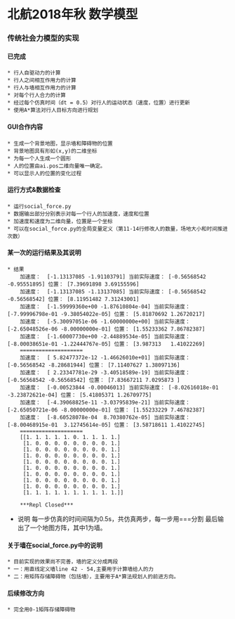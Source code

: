 # 北航2018年秋 数学模型
### 传统社会力模型的实现
#### 已完成
	* 行人自驱动力的计算
	* 行人之间相互作用力的计算
	* 行人与墙相互作用力的计算
	* 对每个行人合力的计算
	* 经过每个仿真时间（dt = 0.5）对行人的运动状态（速度，位置）进行更新
	* 使用A*算法对行人目标方向进行规划

#### GUI合作内容
	* 生成一个背景地图，显示墙和障碍物的位置
	* 背景地图具有形如(x,y)的二维坐标
	* 为每一个人生成一个圆形
	* 人的位置由ai.pos二维向量唯一确定。
	* 可以显示人的位置的变化过程

#### 运行方式&数据检查
	* 运行social_force.py
	* 数据输出部分分别表示对每一个行人的加速度，速度和位置
	* 加速度和速度为二维向量，位置是一个坐标
	* 可以在social_force.py的全局变量定义（第11-14行修改人的数量，场地大小和时间推进次数）

#### 某一次的运行结果及其说明
	* 结果
		加速度：  [-1.13137085 -1.91103791] 当前实际速度： [-0.56568542 -0.95551895] 位置： [7.39691898 3.69155596]
		加速度：  [-1.13137085 -1.13137085] 当前实际速度： [-0.56568542 -0.56568542] 位置： [8.11951482 7.31243001]
		加速度：  [-1.59999360e+00 -1.87610804e-04] 当前实际速度： [-7.99996798e-01 -9.38054022e-05] 位置： [5.81870692 1.26720217]
		加速度：  [-5.30097051e-06 -1.60000000e+00] 当前实际速度： [-2.65048526e-06 -8.00000000e-01] 位置： [1.55233362 7.86782387]
		加速度：  [-1.60007730e+00 -2.44889534e-05] 当前实际速度： [-8.00038651e-01 -1.22444767e-05] 位置： [3.987313   1.41022269]
		====================
		加速度：  [ 5.82477372e-12 -1.46626010e+01] 当前实际速度： [-0.56568542 -8.28681944] 位置： [7.11407627 1.38097136]
		加速度：  [ 2.23347781e-29 -3.40518589e-19] 当前实际速度： [-0.56568542 -0.56568542] 位置： [7.83667211 7.0295873 ]
		加速度：  [-0.00523844 -0.00046013] 当前实际速度： [-8.02616018e-01 -3.23872621e-04] 位置： [5.41805371 1.26709775]
		加速度：  [-4.39068825e-11 -3.03795839e-21] 当前实际速度： [-2.65050721e-06 -8.00000000e-01] 位置： [1.55233229 7.46782387]
		加速度：  [-8.60528078e-04  8.70380762e-05] 当前实际速度： [-8.00468915e-01  3.12745614e-05] 位置： [3.58718611 1.41022745]
		====================
		[[1. 1. 1. 1. 1. 0. 1. 1. 1. 1.]
		 [1. 0. 0. 0. 0. 0. 0. 0. 0. 1.]
		 [1. 0. 0. 0. 0. 0. 0. 0. 0. 1.]
		 [1. 0. 0. 0. 0. 0. 0. 0. 0. 1.]
		 [1. 0. 0. 0. 0. 0. 0. 0. 0. 1.]
		 [1. 0. 0. 0. 0. 0. 0. 0. 0. 1.]
		 [1. 0. 0. 0. 0. 0. 0. 0. 0. 1.]
		 [1. 0. 0. 0. 0. 0. 0. 0. 0. 1.]
		 [1. 0. 0. 0. 0. 0. 0. 0. 0. 1.]
		 [1. 1. 1. 1. 1. 1. 1. 1. 1. 1.]]

		***Repl Closed***

* 说明
		每一步仿真的时间间隔为0.5s，共仿真两步，每一步用===分割
		最后输出了一个地图方阵，其中1为墙。

#### 关于墙在social_force.py中的说明
	* 目前实现的效果尚不完善，墙的定义分成两段
	* 一：用直线定义墙line 42 - 54,主要用于计算墙给人的力
	* 二：用矩阵存储障碍物（包括墙），主要用于A*算法规划人的前进方向。
#### 后续修改方向
	* 完全用0-1矩阵存储障碍物
